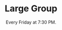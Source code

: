 ---
title: "Large Group"
category: "Connect"
description: "Large Groups are weekly meetings held on campus where the body of AACF gathers in a time of fellowship. Each week starts off with icebreakers and a time of worship, followed by a message related to the quarterly subtheme delivered by a speaker.  We also have Post Large Groups where brothers and sisters can get to know each other more through hangouts, conversation, and/or food."
location: "Baker 102 for Fall Quarter."
date: "Every Friday at 7:30 PM." 
gif: "../../images/connect/large_group.gif"
link: "https://docs.google.com/forms/d/e/1FAIpQLSdmInBe5hQY06CXDbU7Jgc53-D14LNqg6UQPLVIhTgvDKVPXg/viewform?usp=sf_link"
img: "../../images/connect/first_large.jpg"
---